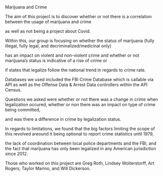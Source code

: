 Marijuana and Crime

The aim of this project is to discover whether or not there is a correlation between the usage of marijuana and crime 

as well as not being a project about Covid.  

Within this, our group is focusing on whether the status of marijuana (fully illegal, fully legal, and decriminalized/medicinal only) 

has an impact on violent and non-violent crime and whether or not marijuana’s status is indicative of a rise of crime or 

if states that legalize follow the national trend in regards to crime rate.


Databases we used included the FBI Crime Database which is callable via API as well as the Offense Data & Arrest Data controllers within the API Census.

Questions we asked were whether or not there was a change in crime when legalization occured, whether or non there was an impact on type of crime being committed,

and was there a difference in crime by legalization status.

In regards to limitations, we found that the big factors limiting the scope of this revolved areound it being optional to report crime statistics until 1979,

the lack of coordination between local police departments and the FBI, and the fact that marijuana has only been legalized in any American jurisdiction since 2012.

Those who worked on this project are Greg Roth, Lindsey Wolterstorff, Art Rogers, Taylor Marino, and Will Dickerson.
